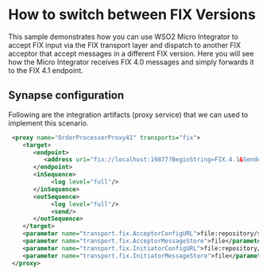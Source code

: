 # How to switch between FIX Versions

This sample demonstrates how you can use WSO2 Micro Integrator to accept FIX input via the FIX transport layer and dispatch to another FIX acceptor that accept messages in a different FIX version. Here you will see how the Micro Integrator receives FIX 4.0 messages and simply forwards it to the FIX 4.1 endpoint.

## Synapse configuration

Following are the integration artifacts (proxy service) that we can used to implement this scenario.

```xml
 <proxy name="OrderProcesserProxy41" transports="fix">
    <target>
       <endpoint>
          <address uri="fix://localhost:19877?BeginString=FIX.4.1&SenderCompID=SYNAPSE&TargetCompID=EXEC"/>
       </endpoint>
       <inSequence>
            <log level="full"/>
       </inSequence>
       <outSequence>
            <log level="full"/>
            <send/>
       </outSequence>
    </target>
    <parameter name="transport.fix.AcceptorConfigURL">file:repository/samples/resources/fix/fix-synapse-m40.cfg</parameter>
    <parameter name="transport.fix.AcceptorMessageStore">file</parameter>
    <parameter name="transport.fix.InitiatorConfigURL">file:repository/samples/resources/fix/synapse-sender-m.cfg</parameter>
    <parameter name="transport.fix.InitiatorMessageStore">file</parameter>
 </proxy>
```

<!--
## Build and run

-   To configure the Micro Integrator to use the FIX transport, see [Configure the ESB to use the FIX transport](https://docs.wso2.com/display/EI650/Setting+Up+the+ESB+Samples#SettingUptheESBSamples-FIX).
-   You will need the two sample FIX applications (*Banzai* and *Executor*) that are provided with Quickfix/J. Configure the two applications to establish sessions with the Micro Integrator.
-   Add the following line to the `fix-synapse-m40.cfg` and `synapse-sender-m.cfg` configuration files.

    ```java
    DataDictionary=~/etc/spec/FIX40-synapse.xml
    ```

    !!! Note
        The `FIX40-synapse.xml` file can be found in the `MI_HOME/repository/samples/resources/fix` directory. This is a custom FIX data dictionary file that adds the tag 150 and 151 to the execution message(35=8) of FIX4.0. Make sure the `DataDictionary` property in the `banzai.cfg` file points to this data dictionary file.

-   Add the following lines to `executor.cfg` , which is the *Executor* configuration file:

    ```java
    [session]
    BeginString=FIX.4.1
    SocketAcceptPort=19877
    ```

-   Start *Banzai* and *Executor* using the custom configuration files.
-   You need to use two custom configuration files for the ESB in this
    sample. The two custom configuration files can be found in the \<
    `ESB_HOME/repository/samples/resources/fix`
    directory. The two files are
    `fix-synapse-m40.cfg` and
    `synapse-sender-m.cfg` . You need to point your
    ESB configuration to these two files (this is already done in the
    provided `          synapse_sample_261.xml         ` file) or you
    should create copies of them and point the ESB configuration to the
    copies. In either case, make sure that the properties
    `          FileStorePath         ` and
    `          FileLogPath         ` in the two files point to valid
    locations in your local file system.
-   Open the \<
    `           ESB_HOME>/repository/samples/synapse_sample_261.xml          `
    file and make sure that the
    `           transport.fix.AcceptorConfigURL          ` property
    points to the `           fix-synapse-m40.cfg          ` file and
    the `           transport.fix.InitiatorConfigURL          ` property
    points to the `           synapse-sender-m.cfg          ` file.

    !!! Note
        The Micro Integrator creates a new FIX session with *Banzai* at this point.


Send an order request from *Banzai* to the Micro Integrator. For example, Buy DELL 1000 @ MKT.

You will see that the Micro Integrator forwards the FIX4.0 order request to the *Executor* that accepts FIX4.1 messages, and that the *Executor* processes the request and sends a response back to *Banzai*.
-->